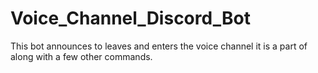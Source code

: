 # Voice_Channel_Discord_Bot
This bot announces to leaves and enters the voice channel it is a part of along with a few other commands.
